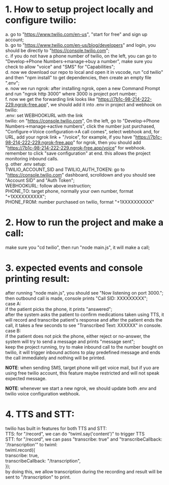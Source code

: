 # 1. How to setup project locally and configure twilio:

a. go to "https://www.twilio.com/en-us", "start for free" and sign up account;  
b. go to "https://www.twilio.com/en-us/blog/developers" and login, you should be directly to "https://console.twilio.com";  
c. if you do not have a phone number of twilio, on the left, you can go to "Develop->Phone Numbers->manage->buy a number", make sure you check to allow "voice" and "SMS" for "Capabilities";  
d. now we download our repo to local and open it in vscode, run "cd twilio" and then "npm install" to get dependencies, then create an empty file ".env";  
e. now we run ngrok: after installing ngrok, open a new Command Prompt and run "ngrok http 3000" where 3000 is project port number;  
f. now we get the forwarding link looks like "https://7b1c-98-214-222-229.ngrok-free.app", we should add it into .env in project and webhook on twilio:  
.env: set WEBHOOKURL with the link  
twilio: on "https://console.twilio.com", On the left, go to "Develop->Phone Numbers->manage->active numbers", click the number just purchased, "Configure->Voice configuration->A call comes", select webhook and, for URL, add your ngrok link + "/voice", for example, if you have "https://7b1c-98-214-222-229.ngrok-free.app" for ngrok, then you should add "https://7b1c-98-214-222-229.ngrok-free.app/voice" for webhook. remember to click "save configuration" at end. this allows the project monitoring inbound calls.  
g. other .env setup:  
TWILIO_ACCOUNT_SID and TWILIO_AUTH_TOKEN: go to "https://console.twilio.com" dashboard, scrolldown and you should see "Account SID" and "Auth Token";  
WEBHOOKURL: follow above instruction;  
PHONE_TO: target phone, normally your own number, format "+1XXXXXXXXXX";  
PHONE_FROM: number purchased on twilio, format "+1XXXXXXXXXX"

# 2. How to run the project and make a call:

make sure you "cd twilio", then run "node main.js", it will make a call;

# 3. expected events and console printing result:

after running "node main.js", you should see "Now listening on port 3000.";  
then outbound call is made, console prints "Call SID: XXXXXXXXX";  
case A:  
if the patient picks the phone, it prints "answered";  
after the system asks the patient to confirm medications taken using TTS, it will record and transcribe patient's response and after the patient ends the call, it takes a few seconds to see "Transcribed Text: XXXXXX" in console.  
case B:  
if the patient does not pick the phone, either reject or no-answer, the system will try to send a message and prints "message sent";  
keep the project running, try to make inbound call to the number bought on twilio, it will trigger inbound actions to play predefined message and ends the call immediately and nothing will be printed.

**NOTE**: when sending SMS, target phone will get voice mail, but if yuo are using free twilio account, this feature maybe restricted and will not speak expected message.

**NOTE**: whenever we start a new ngrok, we should update both .env and twilio voice configuration webhook.

# 4. TTS and STT:

twilio has built in features for both TTS and STT:  
TTS: for "/record", we can do "twiml.say('content')" to trigger TTS  
STT: for "/record", we can pass "transcribe: true" and "transcribeCallback: '/transcription'" to twiml:  
twiml.record({  
transcribe: true,  
transcribeCallback: "/transcription",  
});  
by doing this, we allow transcription during the recording and result will be sent to "/transcription" to print.
